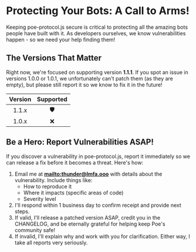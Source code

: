 # Protecting Your Bots: A Call to Arms! 

Keeping poe-protocol.js secure is critical to protecting all the amazing bots people have built with it. As developers ourselves, we know vulnerabilities happen - so we need your help finding them!

## The Versions That Matter

Right now, we're focused on supporting version **1.1.1**. If you spot an issue in versions 1.0.0 or 1.0.1, we unfortunately can't patch them (as they are empty), but please still report it so we know to fix it in the future!

| Version | Supported  |
|:-:|:-:| 
| 1.1.x | :shield:  |
| 1.0.x   | :x: |

## Be a Hero: Report Vulnerabilities ASAP!

If you discover a vulnerability in poe-protocol.js, report it immediately so we can release a fix before it becomes a threat. Here's how:

1. Email me at **<mailto:thunder@lmfa.ooo>** with details about the vulnerability. Include things like:
   - How to reproduce it  
   - Where it impacts (specific areas of code)
   - Severity level 
2. I'll respond within 1 business day to confirm receipt and provide next steps. 
3. If valid, I'll release a patched version ASAP, credit you in the CHANGELOG, and be eternally grateful for helping keep Poe's community safe! 
4. If invalid, I'll explain why and work with you for clarification. Either way, I take all reports very seriously.
